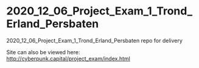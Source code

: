 # 2020_12_06_Project_Exam_1_Trond_Erland_Persbaten
2020_12_06_Project_Exam_1_Trond_Erland_Persbaten repo for delivery

Site can also be viewed here: http://cyberpunk.capital/project_exam/index.html
